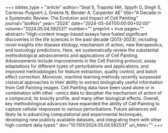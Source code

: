 +++
bibtex_type = "article"
author="Seal S, Trapotsi MA, Spjuth O, Singh S, Carreras-Puigvert J, Greene N, Bender A, Carpenter AE"
title="A Decade in a Systematic Review: The Evolution and Impact of Cell Painting"
journal="bioRxiv"
year="2024"
date="2024-05-04T00:00:00+02:00"
volume="2024.05.04.592531"
number=""
preprint = true
pages=""
abstract="High-content image-based assays have fueled significant discoveries in the life sciences in the past decade (2013-2023), including novel insights into disease etiology, mechanism of action, new therapeutics, and toxicology predictions. Here, we systematically review the substantial methodological advancements and applications of Cell Painting. Advancements include improvements in the Cell Painting protocol, assay adaptations for different types of perturbations and applications, and improved methodologies for feature extraction, quality control, and batch effect correction. Moreover, machine learning methods recently surpassed classical approaches in their ability to extract biologically useful information from Cell Painting images. Cell Painting data have been used alone or in combination with other -omics data to decipher the mechanism of action of a compound, its toxicity profile, and many other biological effects. Overall, key methodological advances have expanded the ability of Cell Painting to capture cellular responses to various perturbations. Future advances will likely lie in advancing computational and experimental techniques, developing new publicly available datasets, and integrating them with other high-content data types."
doi="10.1101/2024.05.04.592531"
url_html=""
+++